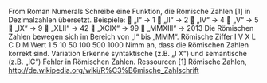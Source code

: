 From Roman Numerals
Schreibe eine Funktion, die Römische Zahlen [1] in Dezimalzahlen übersetzt.
Beispiele:
 „I“ -> 1
 „II“ -> 2
 „IV“ -> 4
 „V“ -> 5
 „IX“ -> 9
 „XLII“ -> 42
 „XCIX“ -> 99
 „MMXIII“ -> 2013
Die Römischen Zahlen bewegen sich im Bereich von „I“ bis „MMM“.
Römische
Ziffer I V X L C D M
Wert 1 5 10 50 100 500 1000
Nimm an, dass die Römischen Zahlen korrekt sind.
Variation
Erkenne syntaktische (z.B. „I X“) und semantische (z.B. „IC“) Fehler in Römischen Zahlen.
Ressourcen
[1] Römische Zahlen, http://de.wikipedia.org/wiki/R%C3%B6mische_Zahlschrift